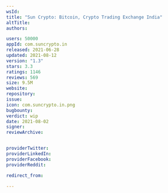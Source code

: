 ```yaml
---
wsId: 
title: "Sun Crypto: Bitcoin, Crypto Trading Exchange India"
altTitle: 
authors:

users: 50000
appId: com.suncrypto.in
released: 2021-06-28
updated: 2021-08-12
version: "1.3"
stars: 3.3
ratings: 1146
reviews: 569
size: 9.5M
website: 
repository: 
issue: 
icon: com.suncrypto.in.png
bugbounty: 
verdict: wip
date: 2021-08-02
signer: 
reviewArchive:


providerTwitter: 
providerLinkedIn: 
providerFacebook: 
providerReddit: 

redirect_from:

---
```




